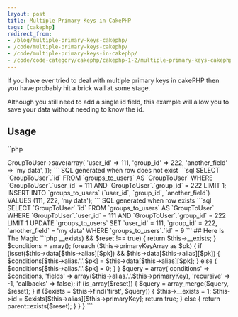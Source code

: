```yaml
---
layout: post
title: Multiple Primary Keys in CakePHP
tags: [cakephp]
redirect_from:
- /blog/multiple-primary-keys-cakephp/
- /code/multiple-primary-keys-cakephp/
- /code/multiple-primary-keys-in-cakephp/
- /code/code-category/cakephp/cakephp-1-2/multiple-primary-keys-cakephp/
---
```

If you have ever tried to deal with multiple primary keys in cakePHP then you have probably hit a brick wall at some stage.

Although you still need to add a single id field, this example will allow you to save your data without needing to know the id.

<!--break-->

## Usage

``php
<?php
$this->GroupToUser->save(array(
	'user_id' => 111,
	'group_id' => 222, 
	'another_field' => 'my data', 
));
```

SQL generated when row does not exist

```sql
SELECT `GroupToUser`.`id` FROM `groups_to_users` AS `GroupToUser` WHERE `GroupToUser`.`user_id` = 111 AND `GroupToUser`.`group_id` = 222 LIMIT 1;
INSERT INTO `groups_to_users` (`user_id`, `group_id`, `another_field`) VALUES (111, 222, 'my data');
```

SQL generated when row exists

```sql
SELECT `GroupToUser`.`id` FROM `groups_to_users` AS `GroupToUser` WHERE `GroupToUser`.`user_id` = 111 AND `GroupToUser`.`group_id` = 222 LIMIT 1
UPDATE `groups_to_users` SET `user_id` = 111, `group_id` = 222, `another_field` = 'my data' WHERE `groups_to_users`.`id` = 9
```


## Here Is The Magic

```php
<?php
class GroupToUser extends AppModel {

	var $name = 'GroupToUser';
	var $useTable = 'groups_users';

	var $primaryKeyArray = array('user_id','group_id');
	
	function exists($reset = false) {
		if (!empty($this->__exists) && $reset !== true) {
			return $this->__exists;
		}
		$conditions = array();
		foreach ($this->primaryKeyArray as $pk) {
			if (isset($this->data[$this->alias][$pk]) && $this->data[$this->alias][$pk]) {
				$conditions[$this->alias.'.'.$pk] = $this->data[$this->alias][$pk];
			}
			else {
				$conditions[$this->alias.'.'.$pk] = 0;
			}
		}
		$query = array('conditions' => $conditions, 'fields' => array($this->alias.'.'.$this->primaryKey), 'recursive' => -1, 'callbacks' => false);
		if (is_array($reset)) {
			$query = array_merge($query, $reset);
		}
		if ($exists = $this->find('first', $query)) {
			$this->__exists = 1;
			$this->id = $exists[$this->alias][$this->primaryKey];
			return true; 
		}
		else {
			return parent::exists($reset);
		}
	}
	
}
```
